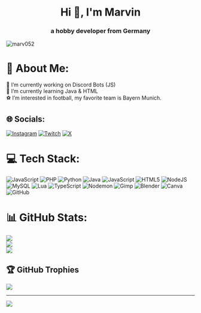 <h1 align="center">Hi 👋, I'm Marvin</h1>
<h3 align="center">a hobby developer from Germany</h3>

<p align="left"> <img src="https://komarev.com/ghpvc/?username=marv052&label=Profile%20views&color=0e75b6&style=flat" alt="marv052" /> </p>

# 💫 About Me:
🔭 I’m currently working on Discord Bots (JS)<br>🌱 I’m currently learning Java & HTML<br>⚽️ I’m interested in football, my favorite team is Bayern Munich.


## 🌐 Socials:
[![Instagram](https://img.shields.io/badge/Instagram-%23E4405F.svg?logo=Instagram&logoColor=white)](https://instagram.com/marv05___) [![Twitch](https://img.shields.io/badge/Twitch-%239146FF.svg?logo=Twitch&logoColor=white)](https://twitch.tv/Marv05_) [![X](https://img.shields.io/badge/X-black.svg?logo=X&logoColor=white)](https://x.com/Marv052) 

# 💻 Tech Stack:
![JavaScript](https://img.shields.io/badge/javascript-%23323330.svg?style=for-the-badge&logo=javascript&logoColor=%23F7DF1E) ![PHP](https://img.shields.io/badge/php-%23777BB4.svg?style=for-the-badge&logo=php&logoColor=white) ![Python](https://img.shields.io/badge/python-3670A0?style=for-the-badge&logo=python&logoColor=ffdd54) ![Java](https://img.shields.io/badge/java-%23ED8B00.svg?style=for-the-badge&logo=openjdk&logoColor=white) ![JavaScript](https://img.shields.io/badge/javascript-%23323330.svg?style=for-the-badge&logo=javascript&logoColor=%23F7DF1E) ![HTML5](https://img.shields.io/badge/html5-%23E34F26.svg?style=for-the-badge&logo=html5&logoColor=white) ![NodeJS](https://img.shields.io/badge/node.js-6DA55F?style=for-the-badge&logo=node.js&logoColor=white) ![MySQL](https://img.shields.io/badge/mysql-4479A1.svg?style=for-the-badge&logo=mysql&logoColor=white) ![Lua](https://img.shields.io/badge/lua-%232C2D72.svg?style=for-the-badge&logo=lua&logoColor=white) ![TypeScript](https://img.shields.io/badge/typescript-%23007ACC.svg?style=for-the-badge&logo=typescript&logoColor=white) ![Nodemon](https://img.shields.io/badge/NODEMON-%23323330.svg?style=for-the-badge&logo=nodemon&logoColor=%BBDEAD) ![Gimp](https://img.shields.io/badge/Gimp-657D8B?style=for-the-badge&logo=gimp&logoColor=FFFFFF) ![Blender](https://img.shields.io/badge/blender-%23F5792A.svg?style=for-the-badge&logo=blender&logoColor=white) ![Canva](https://img.shields.io/badge/Canva-%2300C4CC.svg?style=for-the-badge&logo=Canva&logoColor=white) ![GitHub](https://img.shields.io/badge/github-%23121011.svg?style=for-the-badge&logo=github&logoColor=white)
# 📊 GitHub Stats:
![](https://github-readme-stats.vercel.app/api?username=Marv052&theme=dark&hide_border=false&include_all_commits=false&count_private=false)<br/>
![](https://nirzak-streak-stats.vercel.app/?user=Marv052&theme=dark&hide_border=false)<br/>
![](https://github-readme-stats.vercel.app/api/top-langs/?username=Marv052&theme=dark&hide_border=false&include_all_commits=false&count_private=false&layout=compact)

## 🏆 GitHub Trophies
![](https://github-profile-trophy.vercel.app/?username=Marv052&theme=radical&no-frame=false&no-bg=true&margin-w=4)

---
[![](https://visitcount.itsvg.in/api?id=Marv052&icon=0&color=0)](https://visitcount.itsvg.in)
